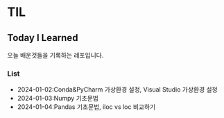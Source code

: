 # TIL
## Today I Learned

오늘 배운것들을 기록하는 레포입니다.

### List
- 2024-01-02:Conda&PyCharm 가상환경 설정, Visual Studio 가상환경 설정
- 2024-01-03:Numpy 기초문법
- 2024-01-04:Pandas 기초문법, iloc vs loc 비교하기
